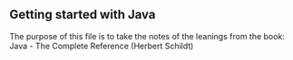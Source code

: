 ## Getting started with Java

The purpose of this file is to take the notes of the leanings from the book: Java - The Complete Reference (Herbert Schildt)
